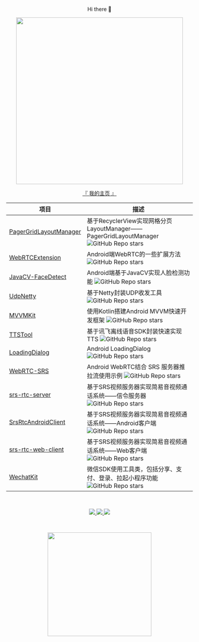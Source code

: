 <p align="center">
   Hi there 👋
</p>
<p align="center">
   <img src="https://github-readme-stats.vercel.app/api?username=shenbengit&count_private=true" width="450"/>
</p>

<p align="center">
   <a href="https://shencoder.work">『 我的主页 』</a>
</p>

| 项目 | 描述 |   
|---|---|
| [PagerGridLayoutManager](https://github.com/shenbengit/PagerGridLayoutManager)|基于RecyclerView实现网格分页LayoutManager——PagerGridLayoutManager ![GitHub Repo stars](https://img.shields.io/github/stars/shenbengit/PagerGridLayoutManager?style=social)|
| [WebRTCExtension](https://github.com/shenbengit/WebRTCExtension)|Android端WebRTC的一些扩展方法 ![GitHub Repo stars](https://img.shields.io/github/stars/shenbengit/WebRTCExtension?style=social) |
| [JavaCV-FaceDetect](https://github.com/shenbengit/JavaCV-FaceDetect)|Android端基于JavaCV实现人脸检测功能 ![GitHub Repo stars](https://img.shields.io/github/stars/shenbengit/JavaCV-FaceDetect?style=social) |
| [UdpNetty](https://github.com/shenbengit/UdpNetty)|基于Netty封装UDP收发工具 ![GitHub Repo stars](https://img.shields.io/github/stars/shenbengit/UdpNetty?style=social) |
| [MVVMKit](https://github.com/shenbengit/MVVMKit)|使用Kotlin搭建Android MVVM快速开发框架 ![GitHub Repo stars](https://img.shields.io/github/stars/shenbengit/MVVMKit?style=social) |
| [TTSTool](https://github.com/shenbengit/TTSTool)|基于讯飞离线语音SDK封装快速实现TTS ![GitHub Repo stars](https://img.shields.io/github/stars/shenbengit/TTSTool?style=social) |
| [LoadingDialog](https://github.com/shenbengit/LoadingDialog)|Android LoadingDialog ![GitHub Repo stars](https://img.shields.io/github/stars/shenbengit/LoadingDialog?style=social) |
| [WebRTC-SRS](https://github.com/shenbengit/WebRTC-SRS)|Android WebRTC结合 SRS 服务器推拉流使用示例 ![GitHub Repo stars](https://img.shields.io/github/stars/shenbengit/WebRTC-SRS?style=social) |
| [srs-rtc-server](https://github.com/shenbengit/srs-rtc-server)|基于SRS视频服务器实现简易音视频通话系统——信令服务器 ![GitHub Repo stars](https://img.shields.io/github/stars/shenbengit/srs-rtc-server?style=social) |
| [SrsRtcAndroidClient](https://github.com/shenbengit/SrsRtcAndroidClient)|基于SRS视频服务器实现简易音视频通话系统——Android客户端 ![GitHub Repo stars](https://img.shields.io/github/stars/shenbengit/SrsRtcAndroidClient?style=social) |
| [srs-rtc-web-client ](https://github.com/shenbengit/srs-rtc-web-client )|基于SRS视频服务器实现简易音视频通话系统——Web客户端 ![GitHub Repo stars](https://img.shields.io/github/stars/shenbengit/srs-rtc-web-client?style=social) |
| [WechatKit](https://github.com/shenbengit/WechatKit)|微信SDK使用工具类，包括分享、支付、登录、拉起小程序功能 ![GitHub Repo stars](https://img.shields.io/github/stars/shenbengit/WechatKit?style=social) |
<br>
<p align="center">
  <a href="https://juejin.cn/user/1626932938291463/posts">
    <img src="https://img.shields.io/badge/🔥%20掘金-brightness.svg" />
  </a>
  <a href="https://www.jianshu.com/u/d5dd68471785">
    <img src="https://img.shields.io/badge/🔥%20简书-brightness.svg" />
  </a>
   <a href="https://blog.csdn.net/csdn_shen0221?spm=1000.2115.3001.5343">
    <img src="https://img.shields.io/badge/🔥%20CSDN-brightness.svg" />
  </a>
</p>
<br>

<p align="center">
   <img src="https://github-readme-stats.vercel.app/api/top-langs/?username=shenbengit" width="280"/>
</p>



